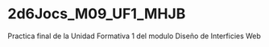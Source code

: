 # 2d6Jocs_M09_UF1_MHJB
Practica final de la Unidad Formativa 1 del modulo Diseño de Interficies Web
